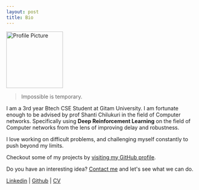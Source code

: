 ```yaml
---
layout: post
title: Bio
---
```


<a href="http://adityagupta961.github.io"><img border="0" alt="Profile Picture" src="http://adityagupta961.github.io/IMG_2371-modified.png" width="150" height="150"></a>

  > Impossible is temporary.

I am a 3rd year Btech CSE Student at Gitam University. I am fortunate enough to be advised by prof Shanti Chilukuri in the field of Computer networks. Specifically using <strong>Deep Reinforcement Learning</strong> on the field of Computer networks from the lens of improving delay and robustness.

I love working on difficult problems, and challenging myself constantly to push beyond my limits.

Checkout some of my projects by [visiting my GitHub profile](https://github.com/adityagupta961).

Do you have an interesting idea? [Contact me](https://www.linkedin.com/in/adityagupta961) and let's see what we can do.

[Linkedin](https://www.linkedin.com/in/adityagupta961) \| [Github](https://github.com/adityagupta961) \| [CV](https://adityagupta961.github.io/CV.pdf)
